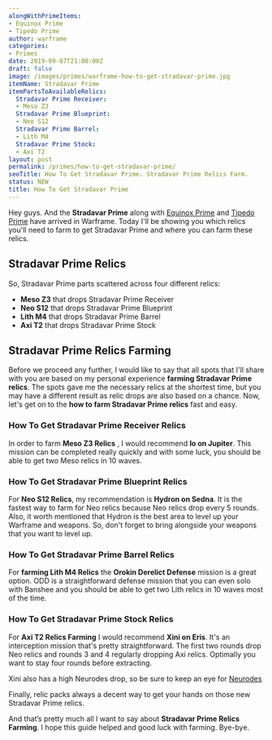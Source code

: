 ```yaml
---
alongWithPrimeItems:
- Equinox Prime
- Tipedo Prime
author: warframe
categories:
- Primes
date: 2019-09-07T21:00:00Z
draft: false
image: /images/primes/warframe-how-to-get-stradavar-prime.jpg
itemName: Stradavar Prime
itemPartsToAvailableRelics:
  Stradavar Prime Receiver:
  - Meso Z3
  Stradavar Prime Blueprint:
  - Neo S12
  Stradavar Prime Barrel:
  - Lith M4
  Stradavar Prime Stock:
  - Axi T2
layout: post
permalink: /primes/how-to-get-stradavar-prime/
seoTitle: How To Get Stradavar Prime. Stradavar Prime Relics Farm.
status: NEW
title: How To Get Stradavar Prime
---
```

<p>Hey guys. And the <strong>Stradavar Prime</strong> along with <a href="/primes/how-to-get-equinox-prime/" title="How To Get Equinox Prime">Equinox Prime</a> and <a href="/primes/how-to-get-tipedo-prime/" title="How To Get Tipedo Prime">Tipedo Prime</a> have arrived in Warframe. Today I'll be showing you which relics you'll need to farm to get Stradavar Prime and where you can farm these relics.</p><!--more--> <h2>Stradavar Prime Relics</h2> <p>So, Stradavar Prime parts scattered across four different relics:</p> <ul>  <li> <b>Meso Z3</b> that drops Stradavar Prime Receiver </li>  <li> <b>Neo S12</b> that drops Stradavar Prime Blueprint </li>  <li> <b>Lith M4</b> that drops Stradavar Prime Barrel </li>  <li> <b>Axi T2</b> that drops Stradavar Prime Stock </li>  </ul> <h2>Stradavar Prime Relics Farming</h2> <p>Before we proceed any further, I would like to say that all spots that I'll share with you are based on my personal experience <strong>farming Stradavar Prime relics</strong>. The spots gave me the necessary relics at the shortest time, but you may have a different result as relic drops are also based on a chance. Now, let's get on to the <strong>how to farm Stradavar Prime relics</strong> fast and easy.</p>  <h3>How To Get Stradavar Prime Receiver Relics</h3>    <p>In order to farm <b>Meso Z3 Relics</b> , I would recommend <b>Io on Jupiter</b>. This mission can be completed really quickly and with some luck, you should be able to get two Meso relics in 10 waves.</p>       <h3>How To Get Stradavar Prime Blueprint Relics</h3>    <p>For <b>Neo S12 Relics</b>, my recommendation is <b>Hydron on Sedna</b>. It is the fastest way to farm for Neo relics because Neo relics drop every 5 rounds. Also, it worth mentioned that Hydron is the best area to level up your Warframe and weapons. So, don't forget to bring alongside your weapons that you want to level up.</p>       <h3>How To Get Stradavar Prime Barrel Relics</h3>    <p>For <strong>farming Lith M4 Relics</strong> the <b>Orokin Derelict Defense</b> mission is a great option. ODD is a straightforward defense mission that you can even solo with Banshee and you should be able to get two Lith relics in 10 waves most of the time.</p>       <h3>How To Get Stradavar Prime Stock Relics</h3>    <p>For <b>Axi T2 Relics Farming</b> I would recommend <b>Xini on Eris</b>. It's an interception mission that's pretty straightforward. The first two rounds drop Neo relics and rounds 3 and 4 regularly dropping Axi relics. Optimally you want to stay four rounds before extracting.</p> <p>Xini also has a high Neurodes drop, so be sure to keep an eye for <a href="/warframe-neurodes-farming/" title="Warframe Neurodes Farming">Neurodes</a></p>        <p>Finally, relic packs always a decent way to get your hands on those new Stradavar Prime relics.</p> <p>And that’s pretty much all I want to say about <strong>Stradavar Prime Relics Farming</strong>. I hope this guide helped and good luck with farming. Bye-bye.</p>